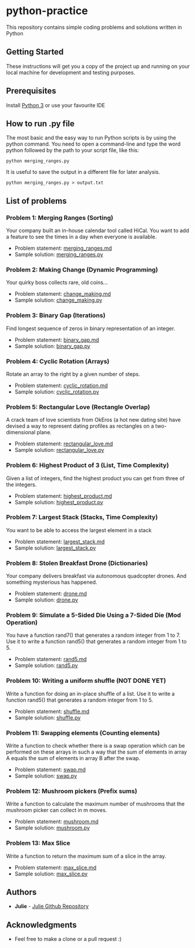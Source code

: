 # python-practice
This repository contains simple coding problems and solutions written in Python

## Getting Started
These instructions will get you a copy of the project up and running on your local machine for development and testing purposes.

## Prerequisites
Install [Python 3](https://www.python.org/downloads/) or use your favourite IDE

## How to run .py file
The most basic and the easy way to run Python scripts is by using the python command.
You need to open a command-line and type the word python followed by the path to your script file, like this:
```
python merging_ranges.py
```
It is useful to save the output in a different file for later analysis.
```
python merging_ranges.py > output.txt
```

## List of problems
### Problem 1: Merging Ranges (Sorting)
Your company built an in-house calendar tool called HiCal.
You want to add a feature to see the times in a day when everyone is available.
* Problem statement: [merging_ranges.md](https://github.com/juliehub/python-practice/blob/master/merging_ranges.md)
* Sample solution: [merging_ranges.py](https://github.com/juliehub/python-practice/blob/master/merging_ranges.py)

### Problem 2: Making Change (Dynamic Programming)
Your quirky boss collects rare, old coins...
* Problem statement: [change_making.md](https://github.com/juliehub/python-practice/blob/master/change_making.md)
* Sample solution: [change_making.py](https://github.com/juliehub/python-practice/blob/master/change_making.py)

### Problem 3: Binary Gap (Iterations)
Find longest sequence of zeros in binary representation of an integer.
* Problem statement: [binary_gap.md](https://github.com/juliehub/python-practice/blob/master/binary_gap.md)
* Sample solution: [binary_gap.py](https://github.com/juliehub/python-practice/blob/master/binary_gap.py)

### Problem 4: Cyclic Rotation (Arrays)
Rotate an array to the right by a given number of steps.
* Problem statement: [cyclic_rotation.md](https://github.com/juliehub/python-practice/blob/master/cyclic_rotation.md)
* Sample solution: [cyclic_rotation.py](https://github.com/juliehub/python-practice/blob/master/cyclic_rotation.py)

### Problem 5: Rectangular Love (Rectangle Overlap)
A crack team of love scientists from OkEros (a hot new dating site) have devised a way to represent dating profiles as rectangles on a two-dimensional plane.
* Problem statement: [rectangular_love.md](https://github.com/juliehub/python-practice/blob/master/rectangular_love.md)
* Sample solution: [rectangular_love.py](https://github.com/juliehub/python-practice/blob/master/rectangular_love.py)


### Problem 6: Highest Product of 3 (List, Time Complexity)
Given a list of integers, find the highest product you can get from three of the integers.
* Problem statement: [highest_product.md](https://github.com/juliehub/python-practice/blob/master/highest_product.md)
* Sample solution: [highest_product.py](https://github.com/juliehub/python-practice/blob/master/highest_product.py)


### Problem 7: Largest Stack (Stacks, Time Complexity)
You want to be able to access the largest element in a stack
* Problem statement: [largest_stack.md](https://github.com/juliehub/python-practice/blob/master/largest_stack.md)
* Sample solution: [largest_stack.py](https://github.com/juliehub/python-practice/blob/master/largest_stack.py)


### Problem 8: Stolen Breakfast Drone (Dictionaries)
Your company delivers breakfast via autonomous quadcopter drones. And something mysterious has happened.
* Problem statement: [drone.md](https://github.com/juliehub/python-practice/blob/master/drone.md)
* Sample solution: [drone.py](https://github.com/juliehub/python-practice/blob/master/drone.py)


### Problem 9: Simulate a 5-Sided Die Using a 7-Sided Die (Mod Operation)
You have a function rand7() that generates a random integer from 1 to 7.
Use it to write a function rand5() that generates a random integer from 1 to 5.
* Problem statement: [rand5.md](https://github.com/juliehub/python-practice/blob/master/rand5.md)
* Sample solution: [rand5.py](https://github.com/juliehub/python-practice/blob/master/rand5.py)


### Problem 10: Writing a uniform shuffle (NOT DONE YET)
Write a function for doing an in-place shuffle of a list.
Use it to write a function rand5() that generates a random integer from 1 to 5.
* Problem statement: [shuffle.md](https://github.com/juliehub/python-practice/blob/master/shuffle.md)
* Sample solution: [shuffle.py](https://github.com/juliehub/python-practice/blob/master/shuffle.py)

### Problem 11: Swapping elements (Counting elements)
Write a function to check whether there is a swap operation which can be performed on these
arrays in such a way that the sum of elements in array A equals the sum of elements in
array B after the swap.
* Problem statement: [swap.md](https://github.com/juliehub/python-practice/blob/master/swap.md)
* Sample solution: [swap.py](https://github.com/juliehub/python-practice/blob/master/swap.py)

### Problem 12: Mushroom pickers (Prefix sums)
Write a function to calculate the maximum number of mushrooms that the mushroom picker can collect in m moves.
* Problem statement: [mushroom.md](https://github.com/juliehub/python-practice/blob/master/mushroom.md)
* Sample solution: [mushroom.py](https://github.com/juliehub/python-practice/blob/master/mushroom.py)

### Problem 13: Max Slice
Write a function to return the maximum sum of a slice in the array.
* Problem statement: [max_slice.md](https://github.com/juliehub/python-practice/blob/master/max_slice.md)
* Sample solution: [max_slice.py](https://github.com/juliehub/python-practice/blob/master/max_slice.py)

## Authors

* **Julie** - [Julie Github Repository](https://github.com/juliehub)

## Acknowledgments

* Feel free to make a clone or a pull request :)
